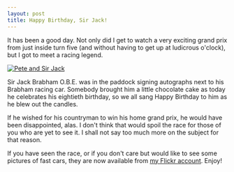 ```yaml
---
layout: post
title: Happy Birthday, Sir Jack!
---
```


It has been a good day. Not only did I get to watch a very exciting grand prix
from just inside turn five (and without having to get up at ludicrous o'clock),
but I got to meet a racing legend.

[![Pete and Sir Jack](http://static.flickr.com/35/121722768_c6b03f1fbf.jpg?v=0 "Pete and Sir Jack")](http://flickr.com/photos/johnsyweb/121722768/)

Sir Jack Brabham O.B.E. was in the paddock signing autographs next to his
Brabham racing car. Somebody brought him a little chocolate cake as today he
celebrates his eightieth birthday, so we all sang Happy Birthday to him as he
blew out the candles.


If he wished for his countryman to win his home grand prix, he would have been
disappointed, alas. I don't think that would spoil the race for those of you who
are yet to see it. I shall not say too much more on the subject for that reason.


If you have seen the race, or if you don't care but would like to see some
pictures of fast cars, they are now available from [my Flickr
account](http://flickr.com/photos/johnsyweb/sets/72057594094253465/). Enjoy!
